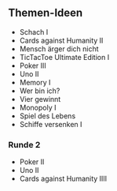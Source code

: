 

## Themen-Ideen

- Schach I
- Cards against Humanity II
- Mensch ärger dich nicht
- TicTacToe Ultimate Edition I
- Poker III
- Uno II
- Memory I
- Wer bin ich?
- Vier gewinnt
- Monopoly I
- Spiel des Lebens
- Schiffe versenken I

### Runde 2

- Poker II
- Uno II
- Cards against Humanity IIII


